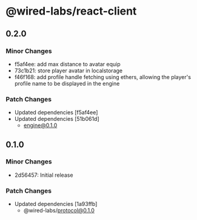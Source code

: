 # @wired-labs/react-client

## 0.2.0

### Minor Changes

- f5af4ee: add max distance to avatar equip
- 73c1b21: store player avatar in localstorage
- f46f168: add profile handle fetching using ethers, allowing the player's profile name to be displayed in the engine

### Patch Changes

- Updated dependencies [f5af4ee]
- Updated dependencies [51b061d]
  - engine@0.1.0

## 0.1.0

### Minor Changes

- 2d56457: Initial release

### Patch Changes

- Updated dependencies [1a93ffb]
  - @wired-labs/protocol@0.1.0
